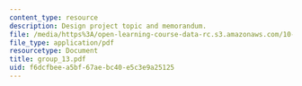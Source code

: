 ```yaml
---
content_type: resource
description: Design project topic and memorandum.
file: /media/https%3A/open-learning-course-data-rc.s3.amazonaws.com/10-491-integrated-chemical-engineering-ii-spring-2006/f6dcfbeea5bf67aebc40e5c3e9a25125_group_13.pdf
file_type: application/pdf
resourcetype: Document
title: group_13.pdf
uid: f6dcfbee-a5bf-67ae-bc40-e5c3e9a25125
---
```

